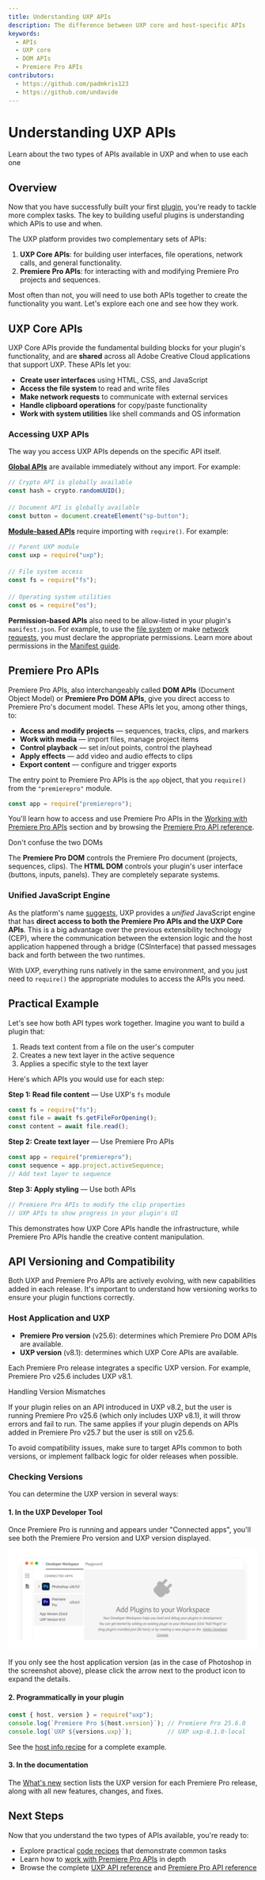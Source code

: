 ```yaml
---
title: Understanding UXP APIs
description: The difference between UXP core and host-specific APIs
keywords:
  - APIs
  - UXP core
  - DOM APIs
  - Premiere Pro APIs
contributors:
  - https://github.com/padmkris123
  - https://github.com/undavide
---
```


# Understanding UXP APIs

Learn about the two types of APIs available in UXP and when to use each one

## Overview

Now that you have successfully built your first [plugin](../../../plugins/index.md), you're ready to tackle more complex tasks. The key to building useful plugins is understanding which APIs to use and when.

The UXP platform provides two complementary sets of APIs:

1. **UXP Core APIs**: for building user interfaces, file operations, network calls, and general functionality.
2. **Premiere Pro APIs**: for interacting with and modifying Premiere Pro projects and sequences.

Most often than not, you will need to use both APIs together to create the functionality you want. Let's explore each one and see how they work.

## UXP Core APIs

UXP Core APIs provide the fundamental building blocks for your plugin's functionality, and are **shared** across all Adobe Creative Cloud applications that support UXP. These APIs let you:

- **Create user interfaces** using HTML, CSS, and JavaScript
- **Access the file system** to read and write files
- **Make network requests** to communicate with external services
- **Handle clipboard operations** for copy/paste functionality
- **Work with system utilities** like shell commands and OS information

### Accessing UXP APIs

The way you access UXP APIs depends on the specific API itself.

[**Global APIs**](../../../uxp-api/reference-js/Global%20Members/index.md) are available immediately without any import. For example:

```javascript
// Crypto API is globally available
const hash = crypto.randomUUID();

// Document API is globally available
const button = document.createElement("sp-button");
```

[**Module-based APIs**](../../../uxp-api/reference-js/Modules/index.md) require importing with `require()`. For example:

```javascript
// Parent UXP module
const uxp = require("uxp");

// File system access
const fs = require("fs");

// Operating system utilities
const os = require("os");
```

**Permission-based APIs** also need to be allow-listed in your plugin's `manifest.json`. For example, to use the [file system](../../../plugins/concepts/manifest/index.md#localfilesystem) or make [network requests](../../../plugins/concepts/manifest/index.md#network), you must declare the appropriate permissions. Learn more about permissions in the [Manifest guide](../../../plugins/concepts/manifest/index.md#requiredpermissions).

## Premiere Pro APIs

Premiere Pro APIs, also interchangeably called **DOM APIs** (Document Object Model) or **Premiere Pro DOM APIs**, give you direct access to Premiere Pro's document model. These APIs let you, among other things, to:

- **Access and modify projects** — sequences, tracks, clips, and markers
- **Work with media** — import files, manage project items
- **Control playback** — set in/out points, control the playhead
- **Apply effects** — add video and audio effects to clips
- **Export content** — configure and trigger exports

The entry point to Premiere Pro APIs is the `app` object, that you `require()` from the `"premierepro"` module.

```javascript
const app = require("premierepro");
```

You'll learn how to access and use Premiere Pro APIs in the [Working with Premiere Pro APIs](../dom-apis/index.md) section and by browsing the [Premiere Pro API reference](../../../ppro_reference/index.md).

<InlineAlert variant="warning" slots="header, text" />

Don't confuse the two DOMs

The **Premiere Pro DOM** controls the Premiere Pro document (projects, sequences, clips). The **HTML DOM** controls your plugin's user interface (buttons, inputs, panels). They are completely separate systems.

### Unified JavaScript Engine

As the platform's name [suggests](../../../index.md), UXP provides a _unified_ JavaScript engine that has **direct access to both the Premiere Pro APIs and the UXP Core APIs**. This is a big advantage over the previous extensibility technology (CEP), where the communication between the extension logic and the host application happened through a bridge (CSInterface) that passed messages back and forth between the two runtimes.

With UXP, everything runs natively in the same environment, and you just need to `require()` the appropriate modules to access the APIs you need.

## Practical Example

Let's see how both API types work together. Imagine you want to build a plugin that:

1. Reads text content from a file on the user's computer
2. Creates a new text layer in the active sequence
3. Applies a specific style to the text layer

Here's which APIs you would use for each step:

**Step 1: Read file content** — Use UXP's `fs` module

```javascript
const fs = require("fs");
const file = await fs.getFileForOpening();
const content = await file.read();
```

**Step 2: Create text layer** — Use Premiere Pro APIs

```javascript
const app = require("premierepro");
const sequence = app.project.activeSequence;
// Add text layer to sequence
```

**Step 3: Apply styling** — Use both APIs

```javascript
// Premiere Pro APIs to modify the clip properties
// UXP APIs to show progress in your plugin's UI
```

This demonstrates how UXP Core APIs handle the infrastructure, while Premiere Pro APIs handle the creative content manipulation.

## API Versioning and Compatibility

Both UXP and Premiere Pro APIs are actively evolving, with new capabilities added in each release. It's important to understand how versioning works to ensure your plugin functions correctly.

### Host Application and UXP

- **Premiere Pro version** (v25.6): determines which Premiere Pro DOM APIs are available.
- **UXP version** (v8.1): determines which UXP Core APIs are available.

Each Premiere Pro release integrates a specific UXP version. For example, Premiere Pro v25.6 includes UXP v8.1.

<InlineAlert variant="info" slots="header, text, text2" />

Handling Version Mismatches

If your plugin relies on an API introduced in UXP v8.2, but the user is running Premiere Pro v25.6 (which only includes UXP v8.1), it will throw errors and fail to run. The same applies if your plugin depends on APIs added in Premiere Pro v25.7 but the user is still on v25.6.

To avoid compatibility issues, make sure to target APIs common to both versions, or implement fallback logic for older releases when possible.

### Checking Versions

You can determine the UXP version in several ways:

#### 1. In the UXP Developer Tool

Once Premiere Pro is running and appears under "Connected apps", you'll see both the Premiere Pro version and UXP version displayed.

![UXP version in the UXP Developer Tool](./img/apis--udt.png)

If you only see the host application version (as in the case of Photoshop in the screenshot above), please click the arrow next to the product icon to expand the details.

#### 2. Programmatically in your plugin

```javascript
const { host, version } = require("uxp");
console.log(`Premiere Pro ${host.version}`); // Premiere Pro 25.6.0
console.log(`UXP ${versions.uxp}`);          // UXP uxp-8.1.0-local
```

See the [host info recipe](../../recipes/host-info/index.md) for a complete example.

#### 3. In the documentation

The [What's new](../../../changelog/index.md) section lists the UXP version for each Premiere Pro release, along with all new features, changes, and fixes.

## Next Steps

Now that you understand the two types of APIs available, you're ready to:

- Explore practical [code recipes](../../recipes/) that demonstrate common tasks
- Learn how to [work with Premiere Pro APIs](../dom-apis/index.md) in depth
- Browse the complete [UXP API reference](../../../uxp-api/) and [Premiere Pro API reference](../../../ppro_reference/)
